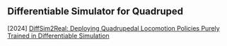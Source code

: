 ## Differentiable Simulator for Quadruped

[2024] [DiffSim2Real: Deploying Quadrupedal Locomotion Policies Purely Trained in Differentiable Simulation](https://arxiv.org/abs/2411.02189)